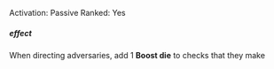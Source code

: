Activation: Passive
Ranked: Yes
##### effect
When directing adversaries, add 1 **Boost die** to checks that they make


